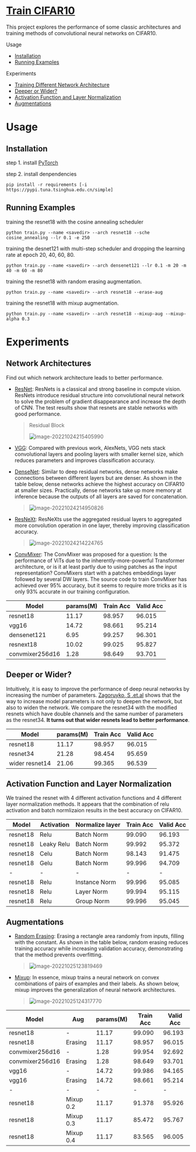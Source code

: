 # [Train CIFAR10](https://github.com/hongyaohongyao/train_cifar)

This project explores the performance of some classic architectures and training methods of convolutional neural networks on CIFAR10.

Usage

- [Installation](#Installation)
- [Running Examples](#Running-Examples) 

Experiments

- [Training Different Network Architecture](#network-Architectures)
- [Deeper or Wider?](#Deeper-or-Wider) 
- [Activation Function and Layer Normalization](#Activation-Function-and-Layer-Normalization)
- [Augmentations](#Augmentations)

# Usage

## Installation

step 1. install [PyTorch](https://pytorch.org/) 

step 2. install denpendencies

```shell
pip install -r requirements [-i https://pypi.tuna.tsinghua.edu.cn/simple]
```

## Running Examples

training the resnet18 with the cosine annealing scheduler

```shell
python train.py --name <savedir> --arch resnet18 --sche cosine_annealing --lr 0.1 -e 250
```

training the desnet121 with multi-step scheduler and dropping the learning rate at epoch 20, 40, 60, 80.

```shell
python train.py --name <savedir> --arch densenet121 --lr 0.1 -m 20 -m 40 -m 60 -m 80
```

training the resnet18 with random erasing augmentation.

```shell
python train.py --name <savedir> --arch resnet18 --erase-aug
```

training the resnet18 with mixup augmentation.

```shell
python train.py --name <savedir> --arch resnet18 --mixup-aug --mixup-alpha 0.3
```

# Experiments

## Network Architectures

Find out which network architecture leads to better performance.

- [ResNet](https://arxiv.org/abs/1512.03385): ResNets is a classical and strong baseline in compute vision. ResNets introduce residual structure into convolutional neural network to solve the problem of gradient disappearance and increase the depth of CNN. The test results show that resnets are stable networks with good performance.

  > Residual Block
  >
  > ![image-20221024215405990](assets/README/image-20221024215405990.png)

- [VGG](https://arxiv.org/abs/1409.1556): Compared with previous work, AlexNets, VGG nets stack convolutional layers and pooling layers with smaller kernel size, which reduces parameters and improves classification accuracy.

- [DenseNet](https://arxiv.org/abs/1608.06993): Similar to deep residual networks, dense networks make connections between different layers but are denser. As shown in the table below, dense networks achieve the highest accuracy on CIFAR10 at smaller sizes. Practically, dense networks take up more memory at inference because the outputs of all layers are saved for concatenation.  

  > ![image-20221024214950826](assets/README/image-20221024214950826.png)

- [ResNeXt](https://arxiv.org/abs/1611.05431): ResNeXts use the aggregated residual layers to aggregated more convolution operation in one layer, thereby improving classification accuracy.

  > ![image-20221024214224765](assets/README/image-20221024214224765.png)

- [ConvMixer](https://arxiv.org/abs/2201.09792): The ConvMixer was proposed for a question: Is the performance of ViTs due to the inherently-more-powerful Transformer architecture, or is it at least partly due to using patches as the input representation? ConvMixers start with a patches embeddings layer followed by several DW layers. The source code to train ConvMixer has achieved over 95% accuracy, but it seems to require more tricks as it is only 93% accurate in our training configuration.

| Model           | params(M) | Train Acc | Valid Acc |
| --------------- | --------- | --------- | --------- |
| resnet18        | 11.17     | 98.957    | 96.015    |
| vgg16           | 14.72     | 98.661    | 95.214    |
| densenet121     | 6.95      | 99.257    | 96.301    |
| resnext18       | 10.02     | 99.025    | 95.827    |
| convmixer256d16 | 1.28      | 98.649    | 93.701    |

## Deeper or Wider?

Intuitively, it is easy to improve the performance of deep neural networks by increasing the number of parameters. [Zagoruyko, S .et.al](https://arxiv.org/abs/1605.07146) shows that the way to increase model parameters is not only to deepen the network, but also to widen the network. We compare the resnet34 with the modified resnets which have double channels and the same number of parameters as the resnet34. **It turns out that wider resnets lead to better performance**.

| Model          | params(M) | Train Acc | Valid Acc |
| -------------- | --------- | --------- | --------- |
| resnet18       | 11.17     | 98.957    | 96.015    |
| resnet34       | 21.28     | 98.454    | 95.659    |
| wider resnet14 | 21.06     | 99.365    | 96.539    |

## Activation Function and Layer Normalization

We trained the resnet with 4 different activation functions and 4 different  layer normalization methods. It appears that the combination of relu activation and batch normlizaion results in the best accuracy on CIFAR10.

| Model    | Activation | Normalize layer | Train Acc | Valid Acc |
| -------- | ---------- | --------------- | --------- | --------- |
| resnet18 | Relu       | Batch Norm      | 99.090    | 96.193    |
| resnet18 | Leaky Relu | Batch Norm      | 99.992    | 95.372    |
| resnet18 | Celu       | Batch Norm      | 98.143    | 91.475    |
| resnet18 | Gelu       | Batch Norm      | 99.996    | 94.709    |
| -        | -          | -               | -         | -         |
| resnet18 | Relu       | Instance Norm   | 99.996    | 95.085    |
| resnet18 | Relu       | Layer Norm      | 99.994    | 95.115    |
| resnet18 | Relu       | Group Norm      | 99.996    | 95.045    |

## Augmentations

- [Random Erasing](https://arxiv.org/abs/1708.04896v2): Erasing a rectangle area randomly from inputs, filling with the constant. As shown in the table below, random erasing reduces training accuracy while increasing validation accuracy, demonstrating that the method prevents overfitting.

  > ![image-20221025123819469](assets/README/image-20221025123819469.png)

- [Mixup](https://arxiv.org/abs/1710.09412): In essence, mixup trains a neural network on convex combinations of pairs of examples and their labels. As shown below, mixup improves the generalization of neural network architectures.

  > ![image-20221025124317770](assets/README/image-20221025124317770.png)

| Model           | Aug       | params(M) | Train Acc | Valid Acc |
| --------------- | --------- | --------- | --------- | --------- |
| resnet18        | -         | 11.17     | 99.090    | 96.193    |
| resnet18        | Erasing   | 11.17     | 98.957    | 96.015    |
| convmixer256d16 | -         | 1.28      | 99.954    | 92.692    |
| convmixer256d16 | Erasing   | 1.28      | 98.649    | 93.701    |
| vgg16           | -         | 14.72     | 99.986    | 94.165    |
| vgg16           | Erasing   | 14.72     | 98.661    | 95.214    |
| -               | -         | -         | -         | -         |
| resnet18        | Mixup 0.2 | 11.17     | 91.378    | 95.926    |
| resnet18        | Mixup 0.3 | 11.17     | 85.472    | 95.767    |
| resnet18        | Mixup 0.4 | 11.17     | 83.565    | 96.005    |

